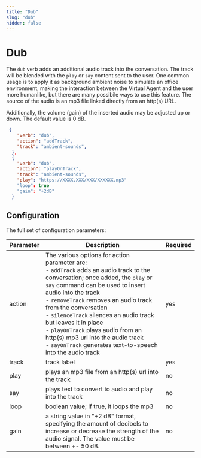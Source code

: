 ```yaml
---
title: "Dub"
slug: "dub"
hidden: false
---
```


# Dub

The `dub` verb adds an additional audio track into the conversation. The track will be blended with the `play` or `say` content sent to the user. One common usage is to apply it as background ambient noise to simulate an office environment, making the interaction between the Virtual Agent and the user more humanlike, but there are many possibile ways to use this feature. The source of the audio is an mp3 file linked directly from an http(s) URL.

Additionally, the volume (gain) of the inserted audio may be adjusted up or down. The default value is 0 dB.

```json
 {
    "verb": "dub",
    "action": "addTrack",
    "track": "ambient-sounds",
  },
  {
    "verb": "dub",
    "action": "playOnTrack",
    "track": "ambient-sounds",
    "play": "https://XXXX.XXX/XXX/XXXXXX.mp3"
    "loop": true
    "gain": "+2dB"
  }
```

## Configuration

The full set of configuration parameters:

| Parameter | Description                                                                                                                                                                                                                                                                                                                                                                                                                                                                                   | Required |
|-----------|-----------------------------------------------------------------------------------------------------------------------------------------------------------------------------------------------------------------------------------------------------------------------------------------------------------------------------------------------------------------------------------------------------------------------------------------------------------------------------------------------|----------|
| action    | The various options for action parameter are: <br> - `addTrack` adds an audio track to the conversation; once added, the `play` or `say` command can be used to insert audio into the track <br> - `removeTrack` removes an audio track from the conversation <br> - `silenceTrack` silences an audio track but leaves it in place <br> - `playOnTrack` plays audio from an http(s) mp3 url into the audio track <br> - `sayOnTrack` generates text-to-speech into the audio track            | yes      |
| track     | track label                                                                                                                                                                                                                                                                                                                                                                                                                                                                                   | yes      |
| play      | plays an mp3 file from an http(s) url into the track                                                                                                                                                                                                                                                                                                                                                                                                                                          | no       |
| say       | plays text to convert to audio and play into the track                                                                                                                                                                                                                                                                                                                                                                                                                                        | no       |
| loop      | boolean value; if true, it loops the mp3                                                                                                                                                                                                                                                                                                                                                                                                                                                      | no       |
| gain      | a string value in "+2 dB" format, specifying the amount of decibels to increase or decrease the strength of the audio signal. The value must be between +- 50 dB.                                                                                                                                                                                                                                                                                                                          | no       |